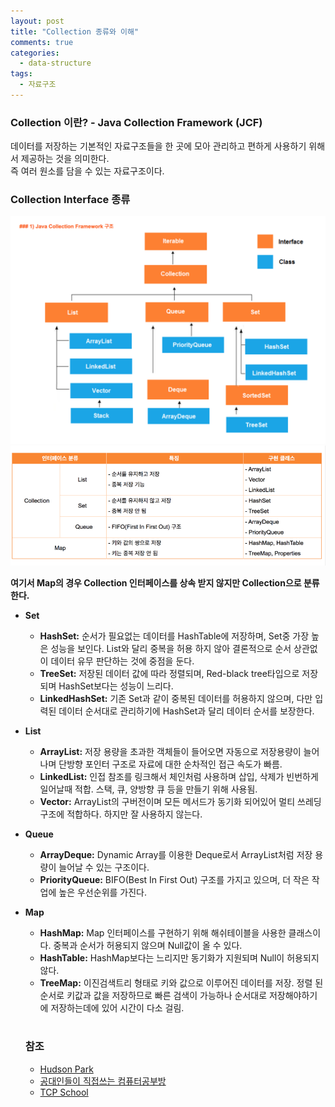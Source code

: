 ```yaml
---
layout: post
title: "Collection 종류와 이해"
comments: true
categories: 
  - data-structure
tags: 
  - 자료구조
---
```


### Collection 이란? - Java Collection Framework (JCF)

데이터를 저장하는 기본적인 자료구조들을 한 곳에 모아 관리하고 편하게 사용하기 위해서 제공하는 것을 의미한다.    
즉 여러 원소를 담을 수 있는 자료구조이다.    

### Collection Interface 종류

<img src="/assets/images/data-structure/collection/java-collection.png" class="align-center" alt="Java Collection Framework">    
<img src="/assets/images/data-structure/collection/java-collections-list.png" class="align-center" alt="Java Collection Framework List">    


**여기서 Map의 경우 Collection 인터페이스를 상속 받지 않지만 Collection으로 분류한다.**    

- **Set**
  - **HashSet:** 순서가 필요없는 데이터를 HashTable에 저장하며, Set중 가장 높은 성능을 보인다. List와 달리 중복을 허용 하지 않아 결론적으로 순서 상관없이 데이터 유무 판단하는 것에 중점을 둔다.
  - **TreeSet:** 저장된 데이터 값에 따라 정렬되며, Red-black tree타입으로 저장되며 HashSet보다는 성능이 느리다.
  - **LinkedHashSet:** 기존 Set과 같이 중복된 데이터를 허용하지 않으며, 다만 입력된 데이터 순서대로 관리하기에 HashSet과 달리 데이터 순서를 보장한다.

- **List**
  - **ArrayList:** 저장 용량을 초과한 객체들이 들어오면 자동으로 저장용량이 늘어나며 단방향 포인터 구조로 자료에 대한 순차적인 접근 속도가 빠름.
  - **LinkedList:** 인접 참조를 링크해서 체인처럼 사용하며 삽입, 삭제가 빈번하게 일어날때 적합. 스택, 큐, 양방향 큐 등을 만들기 위해 사용됨.
  - **Vector:** ArrayList의 구버전이며 모든 메서드가 동기화 되어있어 멀티 쓰레딩 구조에 적합하다. 하지만 잘 사용하지 않는다.

- **Queue**
  - **ArrayDeque:** Dynamic Array를 이용한 Deque로서 ArrayList처럼 저장 용량이 늘어날 수 있는 구조이다.
  - **PriorityQueue:** BIFO(Best In First Out) 구조를 가지고 있으며, 더 작은 작업에 높은 우선순위를 가진다.

- **Map**
  - **HashMap:** Map 인터페이스를 구현하기 위해 해쉬테이블을 사용한 클래스이다. 중복과 순서가 허용되지 않으며 Null값이 올 수 있다.
  - **HashTable:** HashMap보다는 느리지만 동기화가 지원되며 Null이 허용되지 않다.
  - **TreeMap:** 이진검색트리 형태로 키와 값으로 이루어진 데이터를 저장. 정렬 된 순서로 키값과 값을 저장하므로 빠른 검색이 가능하나 순서대로 저장해야하기에 저장하는데에 있어 시간이 다소 걸림.    <br><br>


  ### 참조
  - [Hudson Park](https://medium.com/@logishudson0218/java-collection-framework-896a6496b14a)
  - [공대인들이 직접쓰는 컴퓨터공부방](https://hackersstudy.tistory.com/26)
  - [TCP School](http://tcpschool.com/java/java_collectionFramework_concept)


